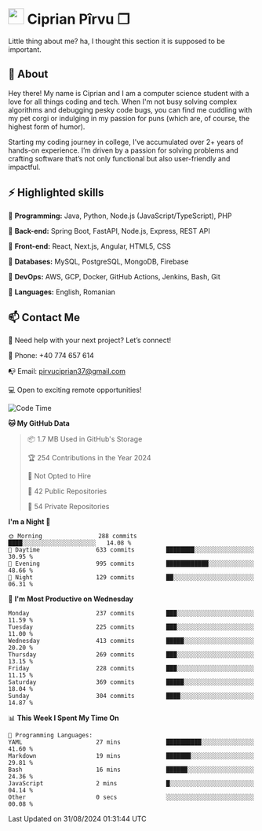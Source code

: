 # <img height="32px" src="https://user-images.githubusercontent.com/74038190/216122041-518ac897-8d92-4c6b-9b3f-ca01dcaf38ee.png"> Ciprian Pîrvu ❐ </h1>

Little thing about me? ha, I thought this section it is supposed to be important.

## 🧐 About

Hey there! My name is Ciprian and I am a computer science student with a love for all things coding and tech. When I'm not busy solving complex algorithms and debugging pesky code bugs, you can find me cuddling with my pet corgi or indulging in my passion for puns (which are, of course, the highest form of humor).

Starting my coding journey in college, I've accumulated over 2+ years of hands-on experience. I’m driven by a passion for solving problems and crafting software that’s not only functional but also user-friendly and impactful.


## ⚡ Highlighted skills

🎯 **Programming:** Java, Python, Node.js (JavaScript/TypeScript), PHP

🎯 **Back-end:** Spring Boot, FastAPI, Node.js, Express, REST API

🎯 **Front-end:** React, Next.js, Angular, HTML5, CSS

🎯 **Databases:** MySQL, PostgreSQL, MongoDB, Firebase

🎯 **DevOps:** AWS, GCP, Docker, GitHub Actions, Jenkins, Bash, Git

🎯 **Languages:** English, Romanian



## 📫 Contact Me

🤝 Need help with your next project? Let’s connect!

📱 Phone: +40 774 657 614

📭 Email: pirvuciprian37@gmail.com


💻 Open to exciting remote opportunities!

<!--START_SECTION:waka-->
![Code Time](http://img.shields.io/badge/Code%20Time-2%2C125%20hrs%2021%20mins-blue)

**🐱 My GitHub Data** 

> 📦 1.7 MB Used in GitHub's Storage 
 > 
> 🏆 254 Contributions in the Year 2024
 > 
> 🚫 Not Opted to Hire
 > 
> 📜 42 Public Repositories 
 > 
> 🔑 54 Private Repositories 
 > 
**I'm a Night 🦉** 

```text
🌞 Morning                288 commits         ████░░░░░░░░░░░░░░░░░░░░░   14.08 % 
🌆 Daytime                633 commits         ████████░░░░░░░░░░░░░░░░░   30.95 % 
🌃 Evening                995 commits         ████████████░░░░░░░░░░░░░   48.66 % 
🌙 Night                  129 commits         ██░░░░░░░░░░░░░░░░░░░░░░░   06.31 % 
```
📅 **I'm Most Productive on Wednesday** 

```text
Monday                   237 commits         ███░░░░░░░░░░░░░░░░░░░░░░   11.59 % 
Tuesday                  225 commits         ███░░░░░░░░░░░░░░░░░░░░░░   11.00 % 
Wednesday                413 commits         █████░░░░░░░░░░░░░░░░░░░░   20.20 % 
Thursday                 269 commits         ███░░░░░░░░░░░░░░░░░░░░░░   13.15 % 
Friday                   228 commits         ███░░░░░░░░░░░░░░░░░░░░░░   11.15 % 
Saturday                 369 commits         █████░░░░░░░░░░░░░░░░░░░░   18.04 % 
Sunday                   304 commits         ████░░░░░░░░░░░░░░░░░░░░░   14.87 % 
```


📊 **This Week I Spent My Time On** 

```text
💬 Programming Languages: 
YAML                     27 mins             ██████████░░░░░░░░░░░░░░░   41.60 % 
Markdown                 19 mins             ███████░░░░░░░░░░░░░░░░░░   29.81 % 
Bash                     16 mins             ██████░░░░░░░░░░░░░░░░░░░   24.36 % 
JavaScript               2 mins              █░░░░░░░░░░░░░░░░░░░░░░░░   04.14 % 
Other                    0 secs              ░░░░░░░░░░░░░░░░░░░░░░░░░   00.08 % 
```


 Last Updated on 31/08/2024 01:31:44 UTC
<!--END_SECTION:waka-->
